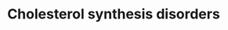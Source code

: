 ---
annotations:
- id: DOID:0050452
  parent: genetic disease
  type: Disease Ontology
  value: mevalonic aciduria
- id: DOID:14692
  parent: genetic disease
  type: Disease Ontology
  value: Smith-Lemli-Opitz syndrome
- id: DOID:0050462
  parent: genetic disease
  type: Disease Ontology
  value: Antley-Bixler syndrome
- id: PW:0000454
  parent: classic metabolic pathway
  type: Pathway Ontology
  value: cholesterol biosynthetic pathway
- id: DOID:0111588
  parent: genetic disease
  type: Disease Ontology
  value: Greenberg dysplasia
- id: PW:0002106
  parent: disease pathway
  type: Pathway Ontology
  value: desmosterolosis pathway
- id: DOID:0080352
  parent: genetic disease
  type: Disease Ontology
  value: X-linked chondrodysplasia punctata 2
- id: DOID:0080582
  type: Disease Ontology
  value: hypotrichosis 14
- id: PW:0000752
  parent: classic metabolic pathway
  type: Pathway Ontology
  value: altered cholesterol biosynthetic pathway
- id: DOID:0110267
  parent: genetic disease
  type: Disease Ontology
  value: cataract 44
- id: DOID:3805
  type: Disease Ontology
  value: porokeratosis
- id: DOID:0080950
  parent: genetic disease
  type: Disease Ontology
  value: alopecia-mental retardation syndrome 4
- id: DOID:4
  type: Disease Ontology
  value: disease
- id: PW:0001346
  parent: regulatory pathway
  type: Pathway Ontology
  value: cholesterol transport pathway
- id: DOID:0111822
  parent: genetic disease
  type: Disease Ontology
  value: CHILD syndrome
- id: PW:0001304
  parent: classic metabolic pathway
  type: Pathway Ontology
  value: cholesterol metabolic pathway
authors:
- EvelinePeterse
- DeSl
- Fehrhart
- Eweitz
citedin: ''
communities:
- IEM
- RareDiseases
description: Cholesterol is synthesized via a cascade of enzymatic reactions known
  as the mevalonate pathway. This series of reactions is primarily regulated by a
  rate-limiting step involving the conversion of hydroxyl-methyl glutaryl-coenzyme
  A (HMG-CoA) into mevalonate. In this pathway multiple diseases and disorders involving
  the cholesterol synthesis are included and its role depicted in the pathway.
last-edited: 2024-01-29
ndex: null
organisms:
- Homo sapiens
redirect_from:
- /index.php/Pathway:WP5193
- /instance/WP5193
- /instance/WP5193_r128200
revision: r128200
schema-jsonld:
- '@context': https://schema.org/
  '@id': https://wikipathways.github.io/pathways/WP5193.html
  '@type': Dataset
  creator:
    '@type': Organization
    name: WikiPathways
  description: Cholesterol is synthesized via a cascade of enzymatic reactions known
    as the mevalonate pathway. This series of reactions is primarily regulated by
    a rate-limiting step involving the conversion of hydroxyl-methyl glutaryl-coenzyme
    A (HMG-CoA) into mevalonate. In this pathway multiple diseases and disorders involving
    the cholesterol synthesis are included and its role depicted in the pathway.
  keywords:
  - (R)-Mevalonic acid 5-phosphate
  - (S)-2,3-epoxysqualene
  - (r)-mevalonic acid-5-pyrophosphate
  - 7-Dehydrocholesterol
  - Acetyl-CoA
  - CYP51A1
  - DHCR24
  - DHCR7
  - Desmosterol
  - Dimethylallyl pyrophosphate
  - EBP
  - FDFT1
  - FDPS
  - Farnesyl pyrophosphate
  - Geranyl-PP
  - HMG-CoA
  - HMGCR
  - HMGCS1
  - HSD3B2
  - IDI1
  - LBR
  - LSS
  - Lathosterol
  - MSMO1
  - MVD
  - MVK
  - Mevalonic acid
  - PMVK
  - SC5D
  - SQLE
  - Zymosterol
  - cholesterol
  - isopentenyl pyrophosphate
  - lanosterol
  - squalene
  license: CC0
  name: Cholesterol synthesis disorders
seo: CreativeWork
title: Cholesterol synthesis disorders
wpid: WP5193
---